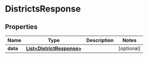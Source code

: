 
# DistrictsResponse

## Properties
Name | Type | Description | Notes
------------ | ------------- | ------------- | -------------
**data** | [**List&lt;DistrictResponse&gt;**](DistrictResponse.md) |  |  [optional]



